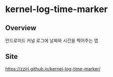 # kernel-log-time-marker

## Overview
안드로이드 커널 로그에 날짜와 시간을 찍어주는 앱

## Site
https://zziri.github.io/kernel-log-time-marker/

